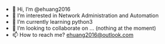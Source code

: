 - 👋 Hi, I’m @ehuang2016
- 👀 I’m interested in Network Administration and Automation
- 🌱 I’m currently learning python3
- 💞️ I’m looking to collaborate on ... (nothing at the moment)
- 📫 How to reach me? ehuang2016@outlook.com

<!---
ehuang2016/ehuang2016 is a ✨ special ✨ repository because its `README.md` (this file) appears on your GitHub profile.
You can click the Preview link to take a look at your changes.
--->
